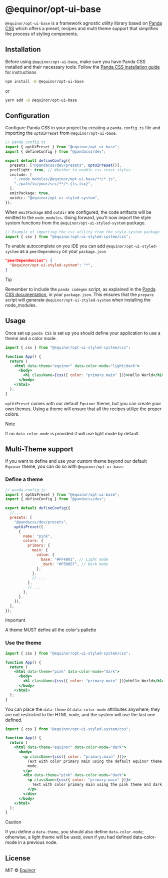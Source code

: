 # @equinor/opt-ui-base

`@equinor/opt-ui-base` is a framework agnostic utility library based on [Panda CSS](https://panda-css.com/) which offers a preset, recipes and multi theme support that simplifies the process of styling components.

## Installation

Before using `@equinor/opt-ui-base`, make sure you have Panda CSS installed and their necessary tools. Follow the [Panda CSS installation guide](https://panda-css.com/docs/overview/getting-started) for instructions

```sh
npm install -D @equinor/opt-ui-base
```

or

```sh
yarn add -D @equinor/opt-ui-base
```

## Configuration

Configure Panda CSS in your project by creating a `panda.config.ts` file and importing the `optUiPreset` from `@equinor/opt-ui-base`.

```ts
// panda.config.ts
import { optUiPreset } from "@equinor/opt-ui-base";
import { defineConfig } from "@pandacss/dev";

export default defineConfig({
  presets: ["@pandacss/dev/presets", optUiPreset()],
  preflight: true, // Whether to enable css reset styles.
  include: [
    "./node_modules/@equinor/opt-ui-base/**/*.js",
    "./path/to/your/src/**/*.{ts,tsx}",
  ],
  emitPackage: true,
  outdir: "@equinor/opt-ui-styled-system",
});
```

When `emitPackage` and `outdir` are configured, the code artifacts will be emitted to the `node_modules`. Going forward, you'll now import the style system functions from the `@equinor/opt-ui-styled-system` package.

```js
// Example of importing the css utility from the style-system package
import { css } from "@equinor/opt-ui-styled-system/css";
```

To enable autocomplete on you IDE you can add `@equinor/opt-ui-styled-system` as a `peerDependency` on your `package.json`

```json
"peerDependencies": {
  "@equinor/opt-ui-styled-system": "*",
}
```

> [!TIP]
> Remember to include the `panda codegen` script, as explained in the [Panda CSS documentation](https://panda-css.com/docs/installation/postcss#update-packagejson-scripts), in your `package.json`. This ensures that the `prepare` script will generate `@equinor/opt-ui-styled-system` when installing the node_modules.

## Usage

Once set up `panda CSS` is set up you should define your application to use a theme and a color mode.

```jsx
import { css } from "@equinor/opt-ui-styled-system/css";

function App() {
  return (
    <html data-theme="equinor" data-color-mode="light|dark">
      <body>
        <h1 className={css({ color: "primary.main" })}>Hello World</h1>
      </body>
    </html>
  );
}
```

`optUiPreset` comes with our default `Equinor` theme, but you can create your own themes. Using a theme will ensure that all the recipes utilize the proper colors.

> [!NOTE]
> If no `data-color-mode` is provided it will use light mode by default.

## Multi-Theme support

If you want to define and use your custom theme beyond our default `Equinor` theme, you can do so with `@equinor/opt-ui-base`.

### Define a theme

```js
// panda.config.js
import { optUiPreset } from "@equinor/opt-ui-base";
import { defineConfig } from "@pandacss/dev";

export default defineConfig({
  //...
  presets: [
    "@pandacss/dev/presets",
    optUiPreset([
      {
        name: "pink",
        colors: {
          primary: {
            main: {
              value: {
                base: "#FF4081", // Light mode
                _dark: "#F50057", // Dark mode
              },
            },
            // ...
          },
          // ...
        },
      },
    ]),
  ],
});
```

> [!IMPORTANT]
> A theme MUST define all the color's pallette

### Use the theme

```jsx
import { css } from "@equinor/opt-ui-styled-system/css";

function App() {
  return (
    <html data-theme="pink" data-color-mode="dark">
      <body>
        <h1 className={css({ color: "primary.main" })}>Hello World</h1>
      </body>
    </html>
  );
}
```

You can place the `data-theme` or `data-color-mode` attributes anywhere; they are not restricted to the HTML node, and the system will use the last one defined.

```jsx
import { css } from "@equinor/opt-ui-styled-system/css";

function App() {
  return (
    <html data-theme="equinor" data-color-mode="dark">
      <body>
        <p className={css({ color: "primary.main" })}>
          Text with color primary main using the default equinor theme and dark
          mode.
        </p>
        <div data-theme="pink" data-color-mode="dark">
          <p className={css({ color: "primary.main" })}>
            Text with color primary main using the pink theme and dark mode.
          </p>
        </div>
      </body>
    </html>
  );
}
```

> [!CAUTION]
> If you define a `data-theme`, you should also define `data-color-mode`; otherwise, a light theme will be used, even if you had defined data-color-mode in a previous node.

## License

MIT &copy; [Equinor](https://github.com/equinor)
